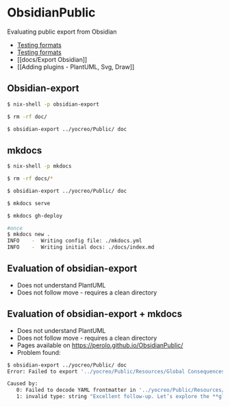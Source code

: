 # ObsidianPublic
Evaluating public export from Obsidian


- [Testing formats](docs/Testing%20formats.md)
- [Testing formats](Testing%20formats.md)
- [[docs/Export Obsidian]]
- [[Adding plugins - PlantUML, Svg, Draw]]


## Obsidian-export
```bash
$ nix-shell -p obsidian-export

$ rm -rf doc/

$ obsidian-export ../yocreo/Public/ doc

```
## mkdocs
```bash
$ nix-shell -p mkdocs

$ rm -rf docs/*

$ obsidian-export ../yocreo/Public/ doc

$ mkdocs serve

$ mkdocs gh-deploy

```

```bash
#once
$ mkdocs new .
INFO    -  Writing config file: ./mkdocs.yml
INFO    -  Writing initial docs: ./docs/index.md
```




## Evaluation of obsidian-export
- Does not understand PlantUML
- Does not follow move - requires a clean directory


## Evaluation of obsidian-export + mkdocs
- Does not understand PlantUML
- Does not follow move - requires a clean directory
- Pages available on https://perolo.github.io/ObsidianPublic/
- Problem found:
```bash
$ obsidian-export ../yocreo/Public/ doc
Error: Failed to export '../yocreo/Public/Resources/Global Consequences of Helicopter Money.md'

Caused by:
   0: Failed to decode YAML frontmatter in '../yocreo/Public/Resources/Global Consequences of Helicopter Money.md'
   1: invalid type: string "Excellent follow-up. Let’s explore the **global consequences**, implications for **trust in the monetary system and currency value**, and examine **historical examples (real and theoretical)** of **helicopter money** in action.", expected a YAML mapping
```